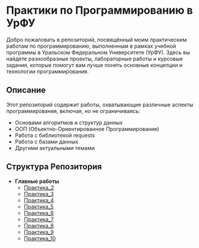 # Практики по Программированию в УрФУ

Добро пожаловать в репозиторий, посвящённый моим практическим работам по программированию, выполненным в рамках учебной программы в Уральском Федеральном Университете (УрФУ). Здесь вы найдете разнообразные проекты, лабораторные работы и курсовые задания, которые помогут вам лучше понять основные концепции и технологии программирования.

## Описание

Этот репозиторий содержит работы, охватывающие различные аспекты программирования, включая, но не ограничиваясь:

- Основами алгоритмов и структур данных
- ООП (Объектно-Ориентированное Программирование)
- Работа с библиотекой requests
- Работа с базами данных
- Другими актуальными темами

## Структура Репозитория

- **Главные работы**
  - [Практика_2](https://github.com/mmobik/Practices/blob/main/%22Практика_0_2_0_%22.ipynb)
  - [Практика_3](https://github.com/mmobik/Practices/blob/main/%22Практика_0_3_0_%22.ipynb)
  - [Практика_4](https://github.com/mmobik/Practices/blob/main/%22Практика_0_4_0_%22%22.ipynb)
  - [Практика_5](https://github.com/mmobik/Practices/blob/main/%22Практика_0_5_0_%22.ipynb)
  - [Практика_6](https://github.com/mmobik/Practices/blob/main/%22Практика_0_6_0_%22.ipynb)
  - [Практика_7](https://github.com/mmobik/Practices/blob/main/%22Практика_0_7_0_%22.ipynb)
  - [Практика_8](https://github.com/mmobik/Practices/blob/main/%22Практика_0_8_0_%22.ipynb)
  - [Практика_9](https://github.com/mmobik/Practices/blob/main/%22Практика_0_9_0_%22.ipynb)
  - [Практика_10](https://github.com/mmobik/Practices/blob/main/%22Практика_1_0_0_%22.ipynb)
